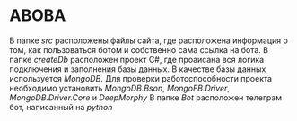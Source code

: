 # ABOBA

В папке _src_ расположены файлы сайта, где расположена информация о том, как пользоваться ботом и собственно сама ссылка на бота.
В папке _createDb_ расположен проект C#, где проаисана вся логика подключения и заполнения базы данных. В качестве базы данных используется _MongoDB_. Для проверки работоспособности проекта необходимо установить _MongoDB.Bson_, _MongoFB.Driver_, _MongoDB.Driver.Core_ и _DeepMorphy_
В папке _Bot_ расположен телеграм бот, написанный на _python_
